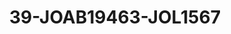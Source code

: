 ---
title: 39-JOAB19463-JOL1567
image: /v1543919832/viterbo/39-JOAB19463-JOL1567.jpg
brand: jolie
layout: vestito
---